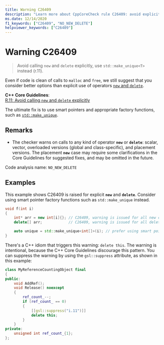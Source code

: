 ```yaml
---
title: Warning C26409
description: "Learn more about CppCoreCheck rule C26409: avoid explicit new and delete."
ms.date: 12/14/2020
f1_keywords: ["C26409", "NO_NEW_DELETE"]
helpviewer_keywords: ["C26409"]
---
```

# Warning C26409

> Avoid calling `new` and `delete` explicitly, use `std::make_unique<T>` instead (r.11).

Even if code is clean of calls to `malloc` and `free`, we still suggest that you consider better options than explicit use of operators [`new` and `delete`](../cpp/new-and-delete-operators.md).

**C++ Core Guidelines**:\
[R.11: Avoid calling `new` and `delete` explicitly](https://isocpp.github.io/CppCoreGuidelines/CppCoreGuidelines#r11-avoid-calling-new-and-delete-explicitly)

The ultimate fix is to use smart pointers and appropriate factory functions, such as [`std::make_unique`](../standard-library/memory-functions.md#make_unique).

## Remarks

- The checker warns on calls to any kind of operator **`new`** or **`delete`**: scalar, vector, overloaded versions (global and class-specific), and placement versions. The placement **`new`** case may require some clarifications in the Core Guidelines for suggested fixes, and may be omitted in the future.

Code analysis name: `NO_NEW_DELETE`

## Examples

This example shows C26409 is raised for explicit **`new`** and **`delete`**. Consider using smart pointer factory functions such as `std::make_unique` instead.

```cpp
void f(int i)
{
    int* arr = new int[i]{}; // C26409, warning is issued for all new calls
    delete[] arr;            // C26409, warning is issued for all delete calls

    auto unique = std::make_unique<int[]>(i); // prefer using smart pointers over new and delete
}
```

There's a C++ idiom that triggers this warning: `delete this`. The warning is intentional, because the C++ Core Guidelines discourage this pattern. You can suppress the warning by using the `gsl::suppress` attribute, as shown in this example:

```cpp
class MyReferenceCountingObject final
{
public:
    void AddRef();
    void Release() noexcept
    {
        ref_count_--;
        if (ref_count_ == 0)
        {
            [[gsl::suppress("i.11")]]
            delete this; 
        }
    }
private:
    unsigned int ref_count_{1};
};
```
